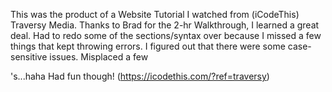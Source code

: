 This was the product of a Website Tutorial I watched from (iCodeThis) Traversy Media.  Thanks to Brad for the 2-hr Walkthrough, I learned a great deal. Had to redo some of the sections/syntax over because I missed a few things that kept throwing errors. I figured out that there were some case-sensitive issues. Misplaced a few <div>'s...haha
Had fun though!  (https://icodethis.com/?ref=traversy)